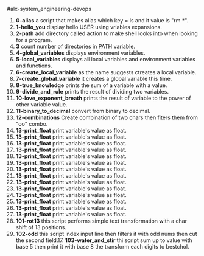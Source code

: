 #alx-system_engineering-devops

1. **0-alias** a script that makes alias which key = ls and it value is "rm *".
2. **1-hello_you** display hello USER using vriables expansions.
3. **2-path** add directory called action to make shell looks into when looking for a program.
4. **3** count number of directories in PATH variable.
5. **4-global_variables** displays environment variables.
6. **5-local_variables** displays all local variables and environment variables and functions.
7. **6-create_local_variable** as the name suggests ctreates a local variable.
8. **7-create_global_variable** it creates a global variable this time.
9. **8-true_knowledge** prints the sum of a variable with a value.
10. **9-divide_and_rule** prints the result of dividing two variables.
11. **10-love_exponent_breath** prints the result of variable to the power of other variable value.
12. **11-binary_to_decimal** convert from binary to decimal.
13. **12-combinations** Create combination of two chars then fiters them from "oo" combo.
14. **13-print_float** print variable's value as float.
14. **13-print_float** print variable's value as float.
14. **13-print_float** print variable's value as float.
14. **13-print_float** print variable's value as float.
14. **13-print_float** print variable's value as float.
14. **13-print_float** print variable's value as float.
14. **13-print_float** print variable's value as float.
14. **13-print_float** print variable's value as float.
14. **13-print_float** print variable's value as float.
14. **13-print_float** print variable's value as float.
14. **13-print_float** print variable's value as float.
14. **13-print_float** print variable's value as float.
14. **13-print_float** print variable's value as float.
14. **13-print_float** print variable's value as float.
15. **101-rot13** this script performs simple text transformation with a char shift of 13 positions.
16. **102-odd** this script index input line then filters it with odd nums then cut the second field.17. **103-water_and_stir** thi script sum up to value with base 5 then print it with base 8 the transform each digits to bestchol.

